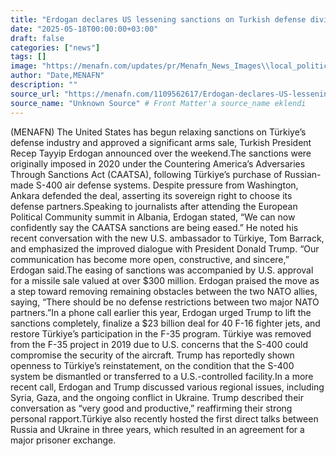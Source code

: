 ```yaml
---
title: "Erdogan declares US lessening sanctions on Turkish defense division"
date: "2025-05-18T00:00:00+03:00"
draft: false
categories: ["news"]
tags: []
image: "https://menafn.com/updates/pr/Menafn_News_Images\\local_politics_1123_menafn.jpg"
author: "Date,MENAFN"
description: ""
source_url: "https://menafn.com/1109562617/Erdogan-declares-US-lessening-sanctions-on-Turkish-defense-division"
source_name: "Unknown Source" # Front Matter'a source_name eklendi
---
```

(MENAFN) The United States has begun relaxing sanctions on Türkiye’s defense industry and approved a significant arms sale, Turkish President Recep Tayyip Erdogan announced over the weekend.The sanctions were originally imposed in 2020 under the Countering America’s Adversaries Through Sanctions Act (CAATSA), following Türkiye’s purchase of Russian-made S-400 air defense systems. Despite pressure from Washington, Ankara defended the deal, asserting its sovereign right to choose its defense partners.Speaking to journalists after attending the European Political Community summit in Albania, Erdogan stated, “We can now confidently say the CAATSA sanctions are being eased.” He noted his recent conversation with the new U.S. ambassador to Türkiye, Tom Barrack, and emphasized the improved dialogue with President Donald Trump. “Our communication has become more open, constructive, and sincere,” Erdogan said.The easing of sanctions was accompanied by U.S. approval for a missile sale valued at over $300 million. Erdogan praised the move as a step toward removing remaining obstacles between the two NATO allies, saying, “There should be no defense restrictions between two major NATO partners.”In a phone call earlier this year, Erdogan urged Trump to lift the sanctions completely, finalize a $23 billion deal for 40 F-16 fighter jets, and restore Türkiye’s participation in the F-35 program. Türkiye was removed from the F-35 project in 2019 due to U.S. concerns that the S-400 could compromise the security of the aircraft. Trump has reportedly shown openness to Türkiye’s reinstatement, on the condition that the S-400 system be dismantled or transferred to a U.S.-controlled facility.In a more recent call, Erdogan and Trump discussed various regional issues, including Syria, Gaza, and the ongoing conflict in Ukraine. Trump described their conversation as “very good and productive,” reaffirming their strong personal rapport.Türkiye also recently hosted the first direct talks between Russia and Ukraine in three years, which resulted in an agreement for a major prisoner exchange.